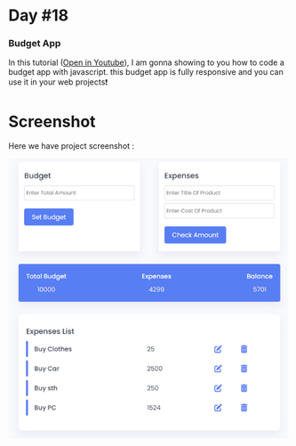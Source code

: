 # Day #18

### Budget App
In this tutorial ([Open in Youtube](https://youtu.be/G_Prk9-G2Q0)),  I am gonna showing to you how to code a budget app with javascript. this budget app is fully responsive and you can use it in your web projects❗️

# Screenshot
Here we have project screenshot :


![screenshot](screenshot.jpg)